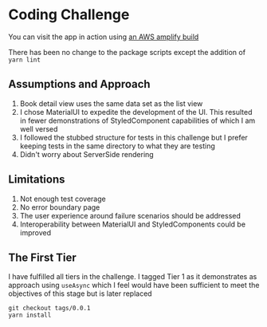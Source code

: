 # Coding Challenge

You can visit the app in action using [an AWS amplify build](https://master.d13e7ha1ljw5o3.amplifyapp.com/)

There has been no change to the package scripts except the addition of `yarn lint`

## Assumptions and Approach
1. Book detail view uses the same data set as the list view
2. I chose MaterialUI to expedite the development of the UI. This resulted in fewer demonstrations of StyledComponent capabilities of which I am well versed
3. I followed the stubbed structure for tests in this challenge but I prefer keeping tests in the same directory to what they are testing
4. Didn't worry about ServerSide rendering

## Limitations
1. Not enough test coverage
2. No error boundary page
3. The user experience around failure scenarios should be addressed
4. Interoperability between MaterialUI and StyledComponents could be improved

## The First Tier
I have fulfilled all tiers in the challenge. I tagged Tier 1 as it demonstrates as approach using `useAsync` which I feel would have been sufficient to meet the objectives of this stage but is later replaced
~~~shell script
git checkout tags/0.0.1
yarn install
~~~
